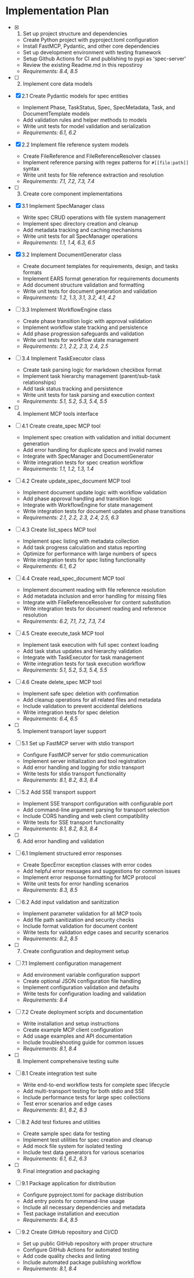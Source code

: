 # Implementation Plan

- [x] 1. Set up project structure and dependencies
  - Create Python project with pyproject.toml configuration
  - Install FastMCP, Pydantic, and other core dependencies
  - Set up development environment with testing framework
  - Setup Github Actions for CI and publishing to pypi as 'spec-server'
  - Review the existing Readme.md in this repostiroy
  - _Requirements: 8.4, 8.5_

- [ ] 2. Implement core data models
- [x] 2.1 Create Pydantic models for spec entities
  - Implement Phase, TaskStatus, Spec, SpecMetadata, Task, and DocumentTemplate models
  - Add validation rules and helper methods to models
  - Write unit tests for model validation and serialization
  - _Requirements: 6.1, 6.2_

- [x] 2.2 Implement file reference system models
  - Create FileReference and FileReferenceResolver classes
  - Implement reference parsing with regex patterns for `#[[file:path]]` syntax
  - Write unit tests for file reference extraction and resolution
  - _Requirements: 7.1, 7.2, 7.3, 7.4_

- [ ] 3. Create core component implementations
- [x] 3.1 Implement SpecManager class
  - Write spec CRUD operations with file system management
  - Implement spec directory creation and cleanup
  - Add metadata tracking and caching mechanisms
  - Write unit tests for all SpecManager operations
  - _Requirements: 1.1, 1.4, 6.3, 6.5_

- [x] 3.2 Implement DocumentGenerator class
  - Create document templates for requirements, design, and tasks formats
  - Implement EARS format generation for requirements documents
  - Add document structure validation and formatting
  - Write unit tests for document generation and validation
  - _Requirements: 1.2, 1.3, 3.1, 3.2, 4.1, 4.2_

- [ ] 3.3 Implement WorkflowEngine class
  - Create phase transition logic with approval validation
  - Implement workflow state tracking and persistence
  - Add phase progression safeguards and validation
  - Write unit tests for workflow state management
  - _Requirements: 2.1, 2.2, 2.3, 2.4, 2.5_

- [ ] 3.4 Implement TaskExecutor class
  - Create task parsing logic for markdown checkbox format
  - Implement task hierarchy management (parent/sub-task relationships)
  - Add task status tracking and persistence
  - Write unit tests for task parsing and execution context
  - _Requirements: 5.1, 5.2, 5.3, 5.4, 5.5_

- [ ] 4. Implement MCP tools interface
- [ ] 4.1 Create create_spec MCP tool
  - Implement spec creation with validation and initial document generation
  - Add error handling for duplicate specs and invalid names
  - Integrate with SpecManager and DocumentGenerator
  - Write integration tests for spec creation workflow
  - _Requirements: 1.1, 1.2, 1.3, 1.4_

- [ ] 4.2 Create update_spec_document MCP tool
  - Implement document update logic with workflow validation
  - Add phase approval handling and transition logic
  - Integrate with WorkflowEngine for state management
  - Write integration tests for document updates and phase transitions
  - _Requirements: 2.1, 2.2, 2.3, 2.4, 2.5, 6.3_

- [ ] 4.3 Create list_specs MCP tool
  - Implement spec listing with metadata collection
  - Add task progress calculation and status reporting
  - Optimize for performance with large numbers of specs
  - Write integration tests for spec listing functionality
  - _Requirements: 6.1, 6.2_

- [ ] 4.4 Create read_spec_document MCP tool
  - Implement document reading with file reference resolution
  - Add metadata inclusion and error handling for missing files
  - Integrate with FileReferenceResolver for content substitution
  - Write integration tests for document reading and reference resolution
  - _Requirements: 6.2, 7.1, 7.2, 7.3, 7.4_

- [ ] 4.5 Create execute_task MCP tool
  - Implement task execution with full spec context loading
  - Add task status updates and hierarchy validation
  - Integrate with TaskExecutor for task management
  - Write integration tests for task execution workflow
  - _Requirements: 5.1, 5.2, 5.3, 5.4, 5.5_

- [ ] 4.6 Create delete_spec MCP tool
  - Implement safe spec deletion with confirmation
  - Add cleanup operations for all related files and metadata
  - Include validation to prevent accidental deletions
  - Write integration tests for spec deletion
  - _Requirements: 6.4, 6.5_

- [ ] 5. Implement transport layer support
- [ ] 5.1 Set up FastMCP server with stdio transport
  - Configure FastMCP server for stdio communication
  - Implement server initialization and tool registration
  - Add error handling and logging for stdio transport
  - Write tests for stdio transport functionality
  - _Requirements: 8.1, 8.2, 8.3, 8.4_

- [ ] 5.2 Add SSE transport support
  - Implement SSE transport configuration with configurable port
  - Add command-line argument parsing for transport selection
  - Include CORS handling and web client compatibility
  - Write tests for SSE transport functionality
  - _Requirements: 8.1, 8.2, 8.3, 8.4_

- [ ] 6. Add error handling and validation
- [ ] 6.1 Implement structured error responses
  - Create SpecError exception classes with error codes
  - Add helpful error messages and suggestions for common issues
  - Implement error response formatting for MCP protocol
  - Write unit tests for error handling scenarios
  - _Requirements: 8.3, 8.5_

- [ ] 6.2 Add input validation and sanitization
  - Implement parameter validation for all MCP tools
  - Add file path sanitization and security checks
  - Include format validation for document content
  - Write tests for validation edge cases and security scenarios
  - _Requirements: 8.2, 8.5_

- [ ] 7. Create configuration and deployment setup
- [ ] 7.1 Implement configuration management
  - Add environment variable configuration support
  - Create optional JSON configuration file handling
  - Implement configuration validation and defaults
  - Write tests for configuration loading and validation
  - _Requirements: 8.4_

- [ ] 7.2 Create deployment scripts and documentation
  - Write installation and setup instructions
  - Create example MCP client configuration
  - Add usage examples and API documentation
  - Include troubleshooting guide for common issues
  - _Requirements: 8.1, 8.4_

- [ ] 8. Implement comprehensive testing suite
- [ ] 8.1 Create integration test suite
  - Write end-to-end workflow tests for complete spec lifecycle
  - Add multi-transport testing for both stdio and SSE
  - Include performance tests for large spec collections
  - Test error scenarios and edge cases
  - _Requirements: 8.1, 8.2, 8.3_

- [ ] 8.2 Add test fixtures and utilities
  - Create sample spec data for testing
  - Implement test utilities for spec creation and cleanup
  - Add mock file system for isolated testing
  - Include test data generators for various scenarios
  - _Requirements: 6.1, 6.2, 6.3_

- [ ] 9. Final integration and packaging
- [ ] 9.1 Package application for distribution
  - Configure pyproject.toml for package distribution
  - Add entry points for command-line usage
  - Include all necessary dependencies and metadata
  - Test package installation and execution
  - _Requirements: 8.4, 8.5_

- [ ] 9.2 Create GitHub repository and CI/CD
  - Set up public GitHub repository with proper structure
  - Configure GitHub Actions for automated testing
  - Add code quality checks and linting
  - Include automated package publishing workflow
  - _Requirements: 8.1, 8.4_